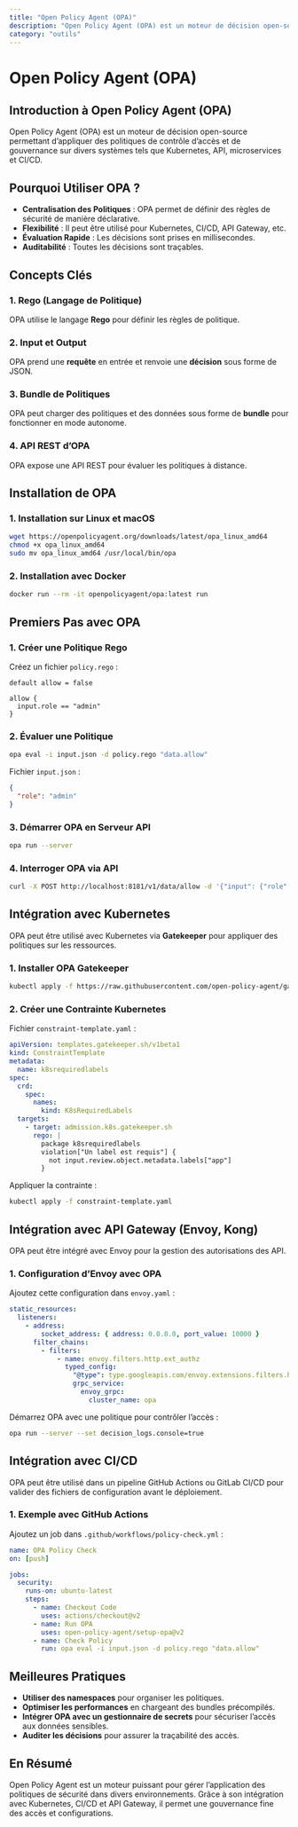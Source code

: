```yaml
---
title: "Open Policy Agent (OPA)"
description: "Open Policy Agent (OPA) est un moteur de décision open-source permettant d’appliquer des politiques de contrôle d’accès et de gouvernance sur divers systèmes tels que Kubernetes, API, microservices et CI/CD."
category: "outils"
---
```


# Open Policy Agent (OPA)

## Introduction à Open Policy Agent (OPA)
Open Policy Agent (OPA) est un moteur de décision open-source permettant d’appliquer des politiques de contrôle d’accès et de gouvernance sur divers systèmes tels que Kubernetes, API, microservices et CI/CD.

## Pourquoi Utiliser OPA ?
- **Centralisation des Politiques** : OPA permet de définir des règles de sécurité de manière déclarative.
- **Flexibilité** : Il peut être utilisé pour Kubernetes, CI/CD, API Gateway, etc.
- **Évaluation Rapide** : Les décisions sont prises en millisecondes.
- **Auditabilité** : Toutes les décisions sont traçables.

## Concepts Clés

### 1. **Rego (Langage de Politique)**
OPA utilise le langage **Rego** pour définir les règles de politique.

### 2. **Input et Output**
OPA prend une **requête** en entrée et renvoie une **décision** sous forme de JSON.

### 3. **Bundle de Politiques**
OPA peut charger des politiques et des données sous forme de **bundle** pour fonctionner en mode autonome.

### 4. **API REST d’OPA**
OPA expose une API REST pour évaluer les politiques à distance.

## Installation de OPA

### 1. **Installation sur Linux et macOS**
```bash
wget https://openpolicyagent.org/downloads/latest/opa_linux_amd64
chmod +x opa_linux_amd64
sudo mv opa_linux_amd64 /usr/local/bin/opa
```

### 2. **Installation avec Docker**
```bash
docker run --rm -it openpolicyagent/opa:latest run
```

## Premiers Pas avec OPA

### 1. **Créer une Politique Rego**
Créez un fichier `policy.rego` :
```rego
default allow = false

allow {
  input.role == "admin"
}
```

### 2. **Évaluer une Politique**
```bash
opa eval -i input.json -d policy.rego "data.allow"
```
Fichier `input.json` :
```json
{
  "role": "admin"
}
```

### 3. **Démarrer OPA en Serveur API**
```bash
opa run --server
```

### 4. **Interroger OPA via API**
```bash
curl -X POST http://localhost:8181/v1/data/allow -d '{"input": {"role": "admin"}}'
```

## Intégration avec Kubernetes
OPA peut être utilisé avec Kubernetes via **Gatekeeper** pour appliquer des politiques sur les ressources.

### 1. **Installer OPA Gatekeeper**
```bash
kubectl apply -f https://raw.githubusercontent.com/open-policy-agent/gatekeeper/master/deploy/gatekeeper.yaml
```

### 2. **Créer une Contrainte Kubernetes**
Fichier `constraint-template.yaml` :
```yaml
apiVersion: templates.gatekeeper.sh/v1beta1
kind: ConstraintTemplate
metadata:
  name: k8srequiredlabels
spec:
  crd:
    spec:
      names:
        kind: K8sRequiredLabels
  targets:
    - target: admission.k8s.gatekeeper.sh
      rego: |
        package k8srequiredlabels
        violation["Un label est requis"] {
          not input.review.object.metadata.labels["app"]
        }
```

Appliquer la contrainte :
```bash
kubectl apply -f constraint-template.yaml
```

## Intégration avec API Gateway (Envoy, Kong)
OPA peut être intégré avec Envoy pour la gestion des autorisations des API.

### 1. **Configuration d’Envoy avec OPA**
Ajoutez cette configuration dans `envoy.yaml` :
```yaml
static_resources:
  listeners:
    - address:
        socket_address: { address: 0.0.0.0, port_value: 10000 }
      filter_chains:
        - filters:
            - name: envoy.filters.http.ext_authz
              typed_config:
                "@type": type.googleapis.com/envoy.extensions.filters.http.ext_authz.v3.ExtAuthz
                grpc_service:
                  envoy_grpc:
                    cluster_name: opa
```

Démarrez OPA avec une politique pour contrôler l’accès :
```bash
opa run --server --set decision_logs.console=true
```

## Intégration avec CI/CD
OPA peut être utilisé dans un pipeline GitHub Actions ou GitLab CI/CD pour valider des fichiers de configuration avant le déploiement.

### 1. **Exemple avec GitHub Actions**
Ajoutez un job dans `.github/workflows/policy-check.yml` :
```yaml
name: OPA Policy Check
on: [push]

jobs:
  security:
    runs-on: ubuntu-latest
    steps:
      - name: Checkout Code
        uses: actions/checkout@v2
      - name: Run OPA
        uses: open-policy-agent/setup-opa@v2
      - name: Check Policy
        run: opa eval -i input.json -d policy.rego "data.allow"
```

## Meilleures Pratiques
- **Utiliser des namespaces** pour organiser les politiques.
- **Optimiser les performances** en chargeant des bundles précompilés.
- **Intégrer OPA avec un gestionnaire de secrets** pour sécuriser l’accès aux données sensibles.
- **Auditer les décisions** pour assurer la traçabilité des accès.

## En Résumé
Open Policy Agent est un moteur puissant pour gérer l’application des politiques de sécurité dans divers environnements. Grâce à son intégration avec Kubernetes, CI/CD et API Gateway, il permet une gouvernance fine des accès et configurations.

